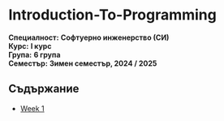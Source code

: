 # Introduction-To-Programming
**Специалност:** **Софтуерно инженерство (СИ)**  
**Курс:** **I курс**  
**Група:** **6 група**  
**Семестър:** **Зимен семестър, 2024 / 2025**
## Съдържание
- [Week 1](#week1)
